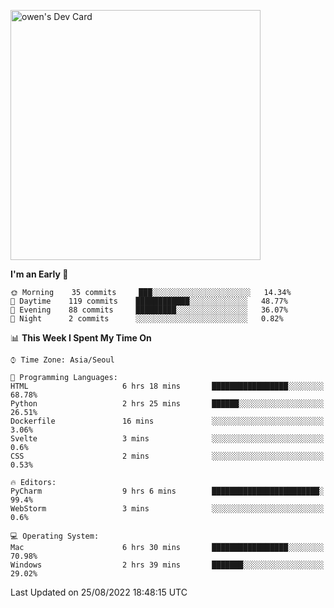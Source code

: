 <a href="https://app.daily.dev/owen_9066"><img src="https://api.daily.dev/devcards/51e5c69f10114f2abe0ae390c27b0828.png?r=hyb" width="400" alt="owen's Dev Card"/></a>

 
 <!--START_SECTION:waka-->
**I'm an Early 🐤** 

```text
🌞 Morning    35 commits     ███░░░░░░░░░░░░░░░░░░░░░░   14.34% 
🌆 Daytime    119 commits    ████████████░░░░░░░░░░░░░   48.77% 
🌃 Evening    88 commits     █████████░░░░░░░░░░░░░░░░   36.07% 
🌙 Night      2 commits      ░░░░░░░░░░░░░░░░░░░░░░░░░   0.82%

```


📊 **This Week I Spent My Time On** 

```text
⌚︎ Time Zone: Asia/Seoul

💬 Programming Languages: 
HTML                     6 hrs 18 mins       █████████████████░░░░░░░░   68.78% 
Python                   2 hrs 25 mins       ██████░░░░░░░░░░░░░░░░░░░   26.51% 
Dockerfile               16 mins             ░░░░░░░░░░░░░░░░░░░░░░░░░   3.06% 
Svelte                   3 mins              ░░░░░░░░░░░░░░░░░░░░░░░░░   0.6% 
CSS                      2 mins              ░░░░░░░░░░░░░░░░░░░░░░░░░   0.53%

🔥 Editors: 
PyCharm                  9 hrs 6 mins        ████████████████████████░   99.4% 
WebStorm                 3 mins              ░░░░░░░░░░░░░░░░░░░░░░░░░   0.6%

💻 Operating System: 
Mac                      6 hrs 30 mins       █████████████████░░░░░░░░   70.98% 
Windows                  2 hrs 39 mins       ███████░░░░░░░░░░░░░░░░░░   29.02%

```


 Last Updated on 25/08/2022 18:48:15 UTC
<!--END_SECTION:waka-->
